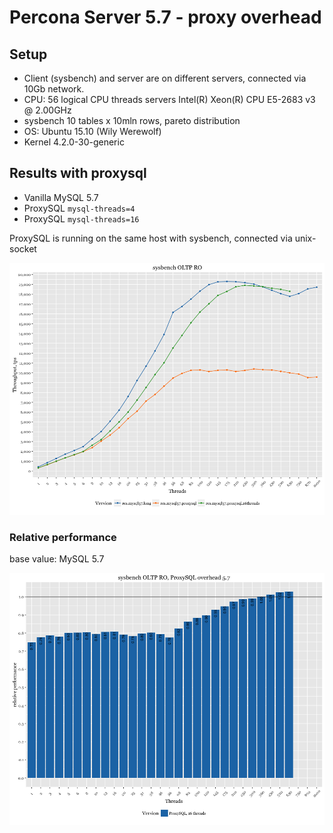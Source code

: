Percona Server 5.7 - proxy overhead
===================================

Setup
-----

-   Client (sysbench) and server are on different servers, connected via 10Gb network.
-   CPU: 56 logical CPU threads servers Intel(R) Xeon(R) CPU E5-2683 v3 @ 2.00GHz
-   sysbench 10 tables x 10mln rows, pareto distribution
-   OS: Ubuntu 15.10 (Wily Werewolf)
-   Kernel 4.2.0-30-generic

Results with proxysql
---------------------

-   Vanilla MySQL 5.7
-   ProxySQL `mysql-threads=4`
-   ProxySQL `mysql-threads=16`

ProxySQL is running on the same host with sysbench, connected via unix-socket

![](proxy-OLTP_files/figure-markdown_github/versions-1.png)

### Relative performance

base value: MySQL 5.7

![](proxy-OLTP_files/figure-markdown_github/perf-schema-relative-1.png)
